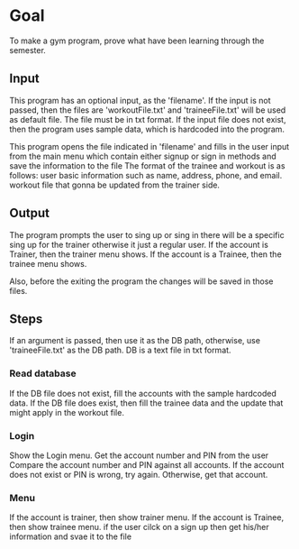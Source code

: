 # Goal
To make a gym program, prove what have been learning through the semester.

## Input
This program has an optional input, as the 'filename'. If the input is not passed, then the files are 'workoutFile.txt' and 'traineeFile.txt' will be used as default file. The file must be in txt format. If the input file does not exist, then the program uses sample data, which is hardcoded into the program.
 
This program opens the file indicated in 'filename' and fills in the user input from the main menu which contain either signup or sign in methods and save the information to the file
The format of the trainee and workout is as follows:
user basic information such as name, address, phone, and email. workout file that gonna be updated from the trainer side.

## Output
The program prompts the user to sing up or sing in 
there will be a specific sing up for the trainer otherwise it just a regular user.
If the account is Trainer, then the trainer menu shows.
If the account is a Trainee, then the trainee menu shows.

Also, before the exiting the program the changes will be saved in those files.

## Steps
If an argument is passed, then use it as the DB path, otherwise, use 'traineeFile.txt' as the DB path. DB is a text file in txt format.

### Read database
If the DB file does not exist, fill the accounts with the sample hardcoded data.
If the DB file does exist, then fill the trainee data and the update that might apply in the workout file.

### Login
Show the Login menu.
Get the account number and PIN from the user
Compare the account number and PIN against all accounts.
If the account does not exist or PIN is wrong, try again.
Otherwise, get that account.

### Menu
If the account is trainer, then show trainer menu.
If the account is Trainee, then show trainee menu.
if the user cilck on a sign up then get his/her information and svae it to the file
